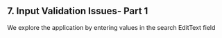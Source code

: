  ## 7. Input Validation Issues- Part 1
    
 We explore the application by entering values in the search EditText field


